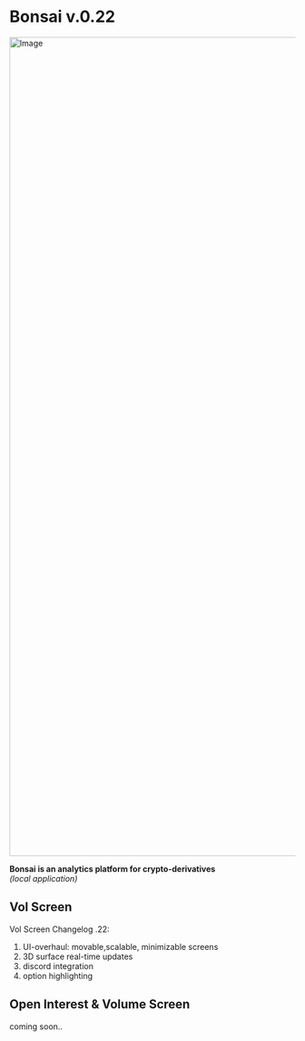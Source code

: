 

# Bonsai v.0.22
<img width="1440" alt="Image" src="https://github.com/user-attachments/assets/bda6562b-ee8d-410e-9025-48b8d7a0a4d0" />

**Bonsai is an analytics platform for crypto-derivatives <br />**
_(local application)<br />_


## Vol Screen

Vol Screen Changelog .22:<br />
<ol>
  <li>UI-overhaul: movable,scalable, minimizable screens</li>
  <li>3D surface real-time updates</li>
  <li>discord integration</li>
  <li>option highlighting</li>
</ol>





## Open Interest & Volume Screen  <br />
coming soon..






